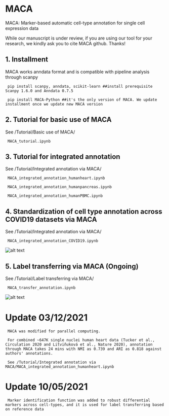 # MACA
MACA: Marker-based automatic cell-type annotation for single cell expression data

While our manuscript is under review, if you are using our tool for your research, we kindly ask you to cite MACA github. Thanks!

## 1. Installment
MACA works anndata format and is compatible with pipeline analysis through scanpy

     pip install scanpy, anndata, scikit-learn ##install prerequisite Scanpy 1.6.0 and Anndata 0.7.5
     
     pip install MACA-Python ##it's the only version of MACA. We update installment once we update new MACA version

## 2. Tutorial for basic use of MACA
See /Tutorial/Basic use of MACA/

     MACA_tutorial.ipynb
     
## 3. Tutorial for integrated annotation
See /Tutorial/Integrated annotation via MACA/

     MACA_integrated_annotation_humanheart.ipynb

     MACA_integrated_annotation_humanpancreas.ipynb
    
     MACA_integrated_annotation_humanPBMC.ipynb
     
## 4. Standardization of cell type annotation across COVID19 datasets via MACA

See /Tutorial/Integrated annotation via MACA/

     MACA_integrated_annotation_COVID19.ipynb

![alt text](https://github.com/ImXman/MACA/blob/master/Tutorial/Integrated%20annotation%20via%20MACA/Figure%201.jpg?raw=true)

## 5. Label transferring via MACA (Ongoing)

See /Tutorial/Label transferring via MACA/

     MACA_transfer_annotation.ipynb

![alt text](https://github.com/ImXman/MACA/blob/master/Tutorial/Integrated%20annotation%20via%20MACA/Figure%201.jpg?raw=true)
    

# Update 03/12/2021

     MACA was modified for parallel computing. 
     
     For combined ~647K single nuclei human heart data (Tucker et al., Circulation 2020 and Litviňuková et al., Nature 2020), annotation through MACA takes 24 mins with NMI as 0.739 and ARI as 0.818 against authors' annotations. 
     
     See /Tutorial/Integrated annotation via MACA/MACA_integrated_annotation_humanheart.ipynb

# Update 10/05/2021

     Marker identification function was added to robust differential markers across cell-types, and it is used for label transferring based on reference data
